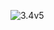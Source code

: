 ![3.4v5](https://static1.keepcdn.com/user-avatar/2025/06/13/11/67dec4444178fb0001f541ac/ciallo/456b6cd6b18da468d6f96257195244f8_3.4v5%20%E6%94%B9%E5%8A%A8%E6%B1%87%E6%80%BB.png)